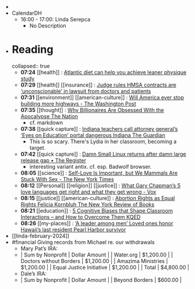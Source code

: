 -
- CalendarDH
	- 16:00 - 17:00: Linda Serepca
		- No Description
- # Reading
  collapsed:: true
	- **07:24** [[health]] : [Atlantic diet can help you achieve leaner physique study](https://www.geo.tv/latest/531065-atlantic-diet-can-help-you-achieve-leaner-physique-study)
	- **07:29** [[health]] [[insurance]] : [Judge rules HMSA contracts are ‘unconscionable’ in lawsuit from doctors and patients](https://www.hawaiinewsnow.com/2024/02/15/judge-rules-hmsa-contracts-are-unconscionable-lawsuit-doctors-patients/)
	- **07:31** [[environment]] [[american-culture]] : [Will America ever stop building more highways - The Washington Post](https://www.washingtonpost.com/climate-solutions/2024/02/15/will-america-ever-stop-building-more-highways/)
	- **07:35** [[thought]] : [Why Billionaires Are Obsessed With the Apocalypse  The Nation](https://www.thenation.com/article/culture/douglas-rushkoff-survival-richest/)
		- cf. markdown
	- **07:38** [[quick capture]] : [Indiana teachers call attorney general’s ‘Eyes on Education’ portal dangerous  Indiana  The Guardian](https://www.theguardian.com/us-news/2024/feb/15/indiana-ag-eyes-on-education-tipline)
		- This is so scary. There's Lydia in her classroom, becoming a target.
	- **07:42** [[quick capture]] : [Damn Small Linux returns after damn large release gap • The Register](https://www.theregister.com/2024/02/14/damn_small_linux_returns/)
		- interesting variant antix. cf. esp. Badwolf browser.
	- **08:05** [[science]] : [Self-Love Is Important, but We Mammals Are Stuck With Sex - The New York Times](https://www.nytimes.com/2024/02/13/science/valentines-day-sexual-reproduction-parthenogenesis.html)
	- **08:12** [[Personal]] [[religion]] [[justice]] : [What Gary Chapman’s 5 love languages get right and what they get wrong - Vox](https://www.vox.com/culture/24067506/5-love-languages-gary-chapman)
	- **08:15** [[justice]] [[american-culture]] : [Abortion Rights as Equal Rights  Felicia Kornbluh  The New York Review of Books](https://www.nybooks.com/online/2024/02/14/abortion-rights-as-equal-rights-pennsylvania/)
	- **08:21** [[education]]  : [5 Cognitive Biases that Shape Classroom Interactions – and How to Overcome Them  KQED](https://www.kqed.org/mindshift/63160/5-cognitive-biases-that-shape-classroom-interactions-and-how-to-overcome-them)
	- **08:26** [[my-places]] : [‘A leader among men’ Loved ones honor Hawaii’s last resident Pearl Harbor survivor](https://www.hawaiinewsnow.com/2024/02/15/leader-among-men-loved-ones-honor-hawaiis-last-resident-pearl-harbor-survivor/)
- [[linda-february-2024]]
- #financial Giving records from Michael re. our withdrawals
	- Mary Pat’s IRA:
	- | Sum by Nonprofit | Dollar Amount |
	  | Water.org | $1,200.00 |
	  | Doctors without Borders | $1,200.00 |
	  | Amazima Ministries | $1,200.00 |
	  | Equal Justice Initiative | $1,200.00 |
	  | Total | $4,800.00 |
	- Dale’s IRA:
	- | Sum by Nonprofit | Dollar Amount |
	  | Beyond Borders | $600.00 |